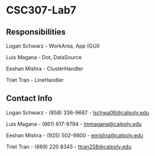 # CSC307-Lab7

## Responsibilities

Logan Schwarz - WorkArea, App (GUI)

Luis Magana - Dot, DataSource

Eeshan Mishra - ClusterHandler

Triet Tran - LineHandler

## Contact Info

Logan Schwarz - (858) 336-9667 - lschwa06@calpoly.edu

Luis Magana - (661) 617-9794 - lmmagana@calpoly.edu

Eeshan Mishra - (925) 502-9800 - emishra@calpoly.edu

Triet Tran - (669) 220 8345 - ttran258@calpoly.edu

